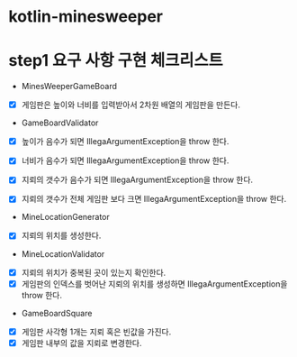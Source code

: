 # kotlin-minesweeper

# step1 요구 사항 구현 체크리스트

* MinesWeeperGameBoard

- [x] 게임판은 높이와 너비를 입력받아서 2차원 배열의 게임판을 만든다.

* GameBoardValidator

- [x] 높이가 음수가 되면 IllegaArgumentException을 throw 한다.
- [x] 너비가 음수가 되면 IllegaArgumentException을 throw 한다.
- [x] 지뢰의 갯수가 음수가 되면 IllegaArgumentException을 throw 한다.
- [x] 지뢰의 갯수가 전체 게임판 보다 크면 IllegaArgumentException을 throw 한다.


* MineLocationGenerator

- [x] 지뢰의 위치를 생성한다.

* MineLocationValidator

- [x] 지뢰의 위치가 중복된 곳이 있는지 확인한다.
- [x] 게임판의 인덱스를 벗어난 지뢰의 위치를 생성하면 IllegaArgumentException을 throw 한다.

* GameBoardSquare

- [x] 게임판 사각형 1개는 지뢰 혹은 빈값을 가진다.
- [x] 게임판 내부의 값을 지뢰로 변경한다.